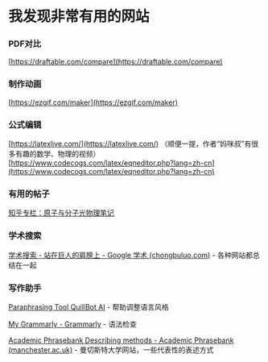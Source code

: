 # 我发现非常有用的网站

### PDF对比

[https://draftable.com/compare](https://draftable.com/compare)

### 制作动画

[https://ezgif.com/maker](https://ezgif.com/maker)

### 公式编辑

[https://latexlive.com/](https://latexlive.com/) （顺便一提，作者“妈咪叔”有很多有趣的数学、物理的视频）
[https://www.codecogs.com/latex/eqneditor.php?lang=zh-cn](https://www.codecogs.com/latex/eqneditor.php?lang=zh-cn)

### 有用的帖子

[知乎专栏：原子与分子光物理笔记](https://www.zhihu.com/column/qinghuake)

### 学术搜索

[学术搜索 - 站在巨人的肩膀上 - Google 学术 (chongbuluo.com)](https://scholar.chongbuluo.com/) - 各种网站都总结在一起

### 写作助手

[Paraphrasing Tool  QuillBot AI](https://quillbot.com/) - 帮助调整语言风格

[My Grammarly - Grammarly](https://app.grammarly.com/) - 语法检查

[Academic Phrasebank  Describing methods - Academic Phrasebank (manchester.ac.uk)](https://www.phrasebank.manchester.ac.uk/describing-methods/) - 曼切斯特大学网站，一些代表性的表述方式
